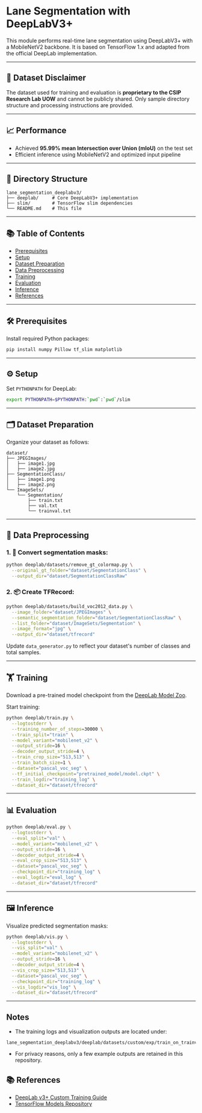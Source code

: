 # Lane Segmentation with DeepLabV3+

This module performs real-time lane segmentation using DeepLabV3+ with a MobileNetV2 backbone. It is based on TensorFlow 1.x and adapted from the official DeepLab implementation.

---

## 📌 Dataset Disclaimer

The dataset used for training and evaluation is **proprietary to the CSIP Research Lab UOW** and cannot be publicly shared. Only sample directory structure and processing instructions are provided.

---

## 📈 Performance

- Achieved **95.99% mean Intersection over Union (mIoU)** on the test set  
- Efficient inference using MobileNetV2 and optimized input pipeline  

---

## 📁 Directory Structure

```
lane_segmentation_deeplabv3/
├── deeplab/     # Core DeepLabV3+ implementation
├── slim/        # TensorFlow slim dependencies
└── README.md    # This file
```

---

## 📚 Table of Contents

- [Prerequisites](#prerequisites)  
- [Setup](#setup)  
- [Dataset Preparation](#dataset-preparation)  
- [Data Preprocessing](#data-preprocessing)  
- [Training](#training)  
- [Evaluation](#evaluation)  
- [Inference](#inference)  
- [References](#references)

---

## 🛠️ Prerequisites

Install required Python packages:

```bash
pip install numpy Pillow tf_slim matplotlib
```

---

## ⚙️ Setup

Set `PYTHONPATH` for DeepLab:

```bash
export PYTHONPATH=$PYTHONPATH:`pwd`:`pwd`/slim
```

---

## 🗂️ Dataset Preparation

Organize your dataset as follows:

```
dataset/
├── JPEGImages/
│   ├── image1.jpg
│   ├── image2.jpg
├── SegmentationClass/
│   ├── image1.png
│   ├── image2.png
└── ImageSets/
    └── Segmentation/
        ├── train.txt
        ├── val.txt
        └── trainval.txt
```

---

## 🧼 Data Preprocessing

### 1. 🔄 Convert segmentation masks:

```bash
python deeplab/datasets/remove_gt_colormap.py \
  --original_gt_folder="dataset/SegmentationClass" \
  --output_dir="dataset/SegmentationClassRaw"
```

### 2. 📦 Create TFRecord:

```bash
python deeplab/datasets/build_voc2012_data.py \
  --image_folder="dataset/JPEGImages" \
  --semantic_segmentation_folder="dataset/SegmentationClassRaw" \
  --list_folder="dataset/ImageSets/Segmentation" \
  --image_format="jpg" \
  --output_dir="dataset/tfrecord"
```

Update `data_generator.py` to reflect your dataset's number of classes and total samples.

---

## 🏋️ Training

Download a pre-trained model checkpoint from the [DeepLab Model Zoo](https://github.com/tensorflow/models/blob/master/research/deeplab/g3doc/model_zoo.md).

Start training:

```bash
python deeplab/train.py \
  --logtostderr \
  --training_number_of_steps=30000 \
  --train_split="train" \
  --model_variant="mobilenet_v2" \
  --output_stride=16 \
  --decoder_output_stride=4 \
  --train_crop_size="513,513" \
  --train_batch_size=1 \
  --dataset="pascal_voc_seg" \
  --tf_initial_checkpoint="pretrained_model/model.ckpt" \
  --train_logdir="training_log" \
  --dataset_dir="dataset/tfrecord"
```

---

## 📊 Evaluation

```bash
python deeplab/eval.py \
  --logtostderr \
  --eval_split="val" \
  --model_variant="mobilenet_v2" \
  --output_stride=16 \
  --decoder_output_stride=4 \
  --eval_crop_size="513,513" \
  --dataset="pascal_voc_seg" \
  --checkpoint_dir="training_log" \
  --eval_logdir="eval_log" \
  --dataset_dir="dataset/tfrecord"
```

---

## 🖼️ Inference

Visualize predicted segmentation masks:

```bash
python deeplab/vis.py \
  --logtostderr \
  --vis_split="val" \
  --model_variant="mobilenet_v2" \
  --output_stride=16 \
  --decoder_output_stride=4 \
  --vis_crop_size="513,513" \
  --dataset="pascal_voc_seg" \
  --checkpoint_dir="training_log" \
  --vis_logdir="vis_log" \
  --dataset_dir="dataset/tfrecord"
```

---

## Notes

- The training logs and visualization outputs are located under:

```
lane_segmentation_deeplabv3/deeplab/datasets/custom/exp/train_on_trainval_set/
```

- For privacy reasons, only a few example outputs are retained in this repository.

## 📚 References

- [DeepLab v3+ Custom Training Guide](https://rockyshikoku.medium.com/train-deeplab-v3-with-your-own-dataset-13f2af958a75)  
- [TensorFlow Models Repository](https://github.com/tensorflow/models)